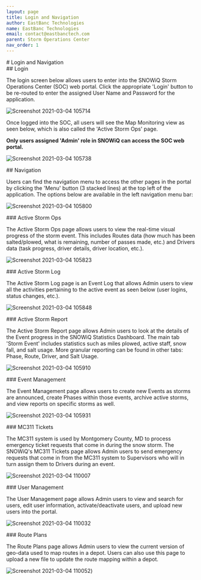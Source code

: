 ```yaml
---
layout: page
title: Login and Navigation
author: EastBanc Technologies
name: EastBanc Technologies
email: contact@eastbanctech.com
parent: Storm Operations Center
nav_order: 1
---
```


<section id="Login-and-Navigation" markdown="1">
# Login and Navigation<a name="Login-and-Navigation"></a>

<section id="Login" markdown="1">
## Login<a name="Login"></a>

The login screen below allows users to enter into the SNOWiQ Storm Operations Center (SOC) web portal. Click the appropriate 'Login' button to be re-routed to enter the assigned User Name and Password for the application.

![Screenshot 2021-03-04 105714](/image/portal/portal-login.png)

Once logged into the SOC, all users will see the Map Monitoring view as seen below, which is also called the 'Active Storm Ops' page.

**Only users assigned 'Admin' role in SNOWiQ can access the SOC web portal.**

![Screenshot 2021-03-04 105738](/image/portal/home-page.png)
</section>

<section id="Navigation" markdown="1">
## Navigation<a name="Navigation"></a>

Users can find the navigation menu to access the other pages in the portal by clicking the 'Menu' button (3 stacked lines) at the top left of the application. The options below are available in the left navigation menu bar:

![Screenshot 2021-03-04 105800](/image/supervisor/navigation-menu.png)

<section id="Active-Storm-Ops" markdown="1">
### Active Storm Ops<a name="Active-Storm-Ops"></a>

The Active Storm Ops page allows users to view the real-time visual progress of the storm event. This includes Routes data (how much has been salted/plowed, what is remaining, number of passes made, etc.) and Drivers data (task progress, driver details, driver location, etc.).

![Screenshot 2021-03-04 105823](/image/portal/home-page1.png)
</section>

<section id="Active-Storm-Log" markdown="1">
### Active Storm Log<a name="Active-Storm-Log"></a>

The Active Storm Log page is an Event Log that allows Admin users to view all the activities pertaining to the active event as seen below (user logins, status changes, etc.).

![Screenshot 2021-03-04 105848](/image/portal/active-storm-log.png)
</section>

<section id="Active-Storm-Report" markdown="1">
### Active Storm Report<a name="Active-Storm-Report"></a>

The Active Storm Report page allows Admin users to look at the details of the Event progress in the SNOWiQ Statistics Dashboard. The main tab 'Storm Event' includes statistics such as miles plowed, active staff, snow fall, and salt usage. More granular reporting can be found in other tabs: Phase, Route, Driver, and Salt Usage.

![Screenshot 2021-03-04 105910](/image/portal/active-storm-report.png)
</section>

<section id="Event-Management" markdown="1">
### Event Management<a name="Event-Management"></a>

The Event Management page allows users to create new Events as storms are announced, create Phases within those events, archive active storms, and view reports on specific storms as well.

![Screenshot 2021-03-04 105931](/image/portal/event-management.png)
</section>

<section id="MC311-Tickets" markdown="1">
### MC311 Tickets<a name="MC311-Tickets"></a>

The MC311 system is used by Montgomery County, MD to process emergency ticket requests that come in during the snow storm. The SNOWiQ's MC311 Tickets page allows Admin users to send emergency requests that come in from the MC311 system to Supervisors who will in turn assign them to Drivers during an event.

![Screenshot 2021-03-04 110007](/image/portal/mc311-tickets.png)
</section>

<section id="User-Management" markdown="1">
### User Management<a name="User-Management"></a>

The User Management page allows Admin users to view and search for users, edit user information, activate/deactivate users, and upload new users into the portal.

![Screenshot 2021-03-04 110032](/image/portal/user-management.png)
</section>

<section id="Route-Plans" markdown="1">
### Route Plans<a name="Route-Plans"></a>

The Route Plans page allows Admin users to view the current version of geo-data used to map routes in a depot. Users can also use this page to upload a new file to update the route mapping within a depot.

![Screenshot 2021-03-04 110052](/image/portal/route-plans.png))
</section>
</section>
</section>

